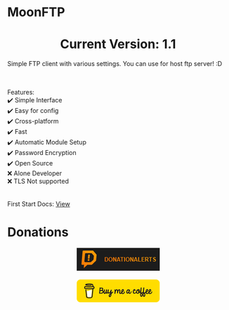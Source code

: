 # MoonFTP
<center><h1>Current Version: 1.1</h1></center>

Simple FTP client with various settings. You can use for host ftp server! :D <br><br><br>

Features:<br>
  ✔️ Simple Interface<br>
  ✔️ Easy for config<br>
  ✔️ Cross-platform<br>
  ✔️ Fast<br>
  ✔️ Automatic Module Setup<br>
  ✔️ Password Encryption<br>
  ✔️ Open Source<br>
  ❌ Alone Developer<br>
  ❌ TLS Not supported<br>
<br><br>
First Start Docs: <a href="https://github.com/KDSS-Research/MoonFTP/blob/main/docs/firststart.md">View</a> <br>

<h1>Donations</h1>
<center><a href="https://www.donationalerts.com/r/coolman96"><img src="https://raw.githubusercontent.com/KDSS-Research/MoonFTP/main/.github/donation_alerts.png"></a></center><br>
<center><a href="https://www.buymeacoffee.com/coolman96"><img src="https://raw.githubusercontent.com/KDSS-Research/MoonFTP/main/.github/buymeacoffee.png"></a></center>

